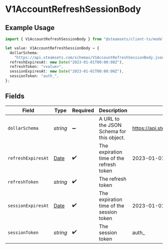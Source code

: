 # V1AccountRefreshSessionBody

## Example Usage

```typescript
import { V1AccountRefreshSessionBody } from "@steamsets/client-ts/models/components";

let value: V1AccountRefreshSessionBody = {
  dollarSchema:
    "https://api.steamsets.com/schemas/V1AccountRefreshSessionBody.json",
  refreshExpiresAt: new Date("2023-01-01T00:00:00Z"),
  refreshToken: "<value>",
  sessionExpiresAt: new Date("2023-01-01T00:00:00Z"),
  sessionToken: "auth_",
};
```

## Fields

| Field                                                                                         | Type                                                                                          | Required                                                                                      | Description                                                                                   | Example                                                                                       |
| --------------------------------------------------------------------------------------------- | --------------------------------------------------------------------------------------------- | --------------------------------------------------------------------------------------------- | --------------------------------------------------------------------------------------------- | --------------------------------------------------------------------------------------------- |
| `dollarSchema`                                                                                | *string*                                                                                      | :heavy_minus_sign:                                                                            | A URL to the JSON Schema for this object.                                                     | https://api.steamsets.com/schemas/V1AccountRefreshSessionBody.json                            |
| `refreshExpiresAt`                                                                            | [Date](https://developer.mozilla.org/en-US/docs/Web/JavaScript/Reference/Global_Objects/Date) | :heavy_check_mark:                                                                            | The expiration time of the refresh token                                                      | 2023-01-01T00:00:00Z                                                                          |
| `refreshToken`                                                                                | *string*                                                                                      | :heavy_check_mark:                                                                            | The refresh token                                                                             |                                                                                               |
| `sessionExpiresAt`                                                                            | [Date](https://developer.mozilla.org/en-US/docs/Web/JavaScript/Reference/Global_Objects/Date) | :heavy_check_mark:                                                                            | The expiration time of the session token                                                      | 2023-01-01T00:00:00Z                                                                          |
| `sessionToken`                                                                                | *string*                                                                                      | :heavy_check_mark:                                                                            | The session token                                                                             | auth_                                                                                         |